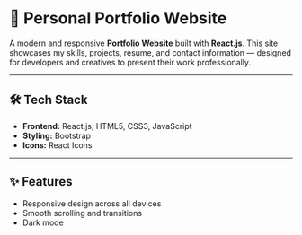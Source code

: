 # 💼 Personal Portfolio Website

A modern and responsive **Portfolio Website** built with **React.js**. This site showcases my skills, projects, resume, and contact information — designed for developers and creatives to present their work professionally.

---

## 🛠️ Tech Stack

- **Frontend:** React.js, HTML5, CSS3, JavaScript 
- **Styling:** Bootstrap
- **Icons:** React Icons

---

## ✨ Features

- Responsive design across all devices
- Smooth scrolling and transitions
- Dark mode 

